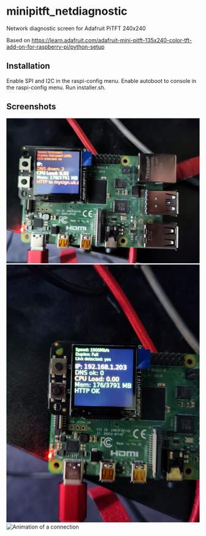 # minipitft_netdiagnostic
Network diagnostic screen for Adafruit PiTFT 240x240

Based on https://learn.adafruit.com/adafruit-mini-pitft-135x240-color-tft-add-on-for-raspberry-pi/python-setup

## Installation

Enable SPI and I2C in the raspi-config menu.
Enable autoboot to console in the raspi-config menu.
Run installer.sh.

## Screenshots
![Network down](network_down.jpg)
![Network Up](network_up.jpg)
![Animation of a connection](animation.gif)
